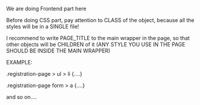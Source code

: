 We are doing Frontend part here

Before doing CSS part, pay attention to CLASS of the object, because all the styles will be in a SINGLE file! 

I recommend to write PAGE_TITLE to the main wrapper in the page, so that other objects will be CHILDREN of it
(ANY STYLE YOU USE IN THE PAGE SHOULD BE INSIDE THE MAIN WRAPPER)


EXAMPLE: 

.registration-page > ul > li {....}

.registration-page form > a {....}

and so on....
